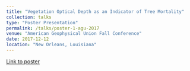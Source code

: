 ```yaml
---
title: "Vegetation Optical Depth as an Indicator of Tree Mortality"
collection: talks
type: "Poster Presentation"
permalink: /talks/poster-1-agu-2017
venue: "American Geophysical Union Fall Conference"
date: 2017-12-12
location: "New Orleans, Louisiana"
---
```


[Link to poster](https://www.dropbox.com/s/59cu46h3kr8xrca/AGU_poster_ver5.pdf?dl=0)
